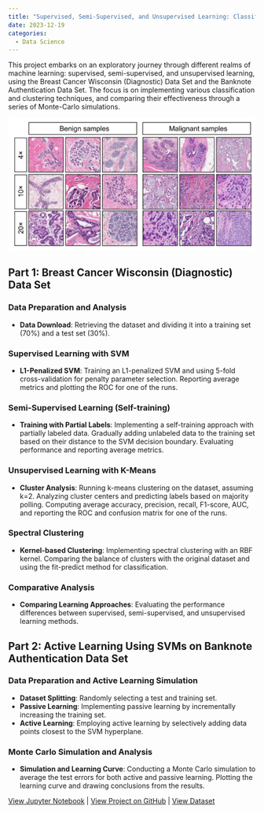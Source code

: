 ```yaml
---
title: "Supervised, Semi-Supervised, and Unsupervised Learning: Classification on Breast Cancer data"
date: 2023-12-19
categories:
  - Data Science
---
```


This project embarks on an exploratory journey through different realms of machine learning: supervised, semi-supervised, and unsupervised learning, using the Breast Cancer Wisconsin (Diagnostic) Data Set and the Banknote Authentication Data Set. The focus is on implementing various classification and clustering techniques, and comparing their effectiveness through a series of Monte-Carlo simulations.

![Alt text for image](/assets/images/breast-cancer.png)

<!--more-->

## Part 1: Breast Cancer Wisconsin (Diagnostic) Data Set
### Data Preparation and Analysis
- **Data Download**: Retrieving the dataset and dividing it into a training set (70%) and a test set (30%).

### Supervised Learning with SVM
- **L1-Penalized SVM**: Training an L1-penalized SVM and using 5-fold cross-validation for penalty parameter selection. Reporting average metrics and plotting the ROC for one of the runs.

### Semi-Supervised Learning (Self-training)
- **Training with Partial Labels**: Implementing a self-training approach with partially labeled data. Gradually adding unlabeled data to the training set based on their distance to the SVM decision boundary. Evaluating performance and reporting average metrics.

### Unsupervised Learning with K-Means
- **Cluster Analysis**: Running k-means clustering on the dataset, assuming k=2. Analyzing cluster centers and predicting labels based on majority polling. Computing average accuracy, precision, recall, F1-score, AUC, and reporting the ROC and confusion matrix for one of the runs.

### Spectral Clustering
- **Kernel-based Clustering**: Implementing spectral clustering with an RBF kernel. Comparing the balance of clusters with the original dataset and using the fit-predict method for classification.

### Comparative Analysis
- **Comparing Learning Approaches**: Evaluating the performance differences between supervised, semi-supervised, and unsupervised learning methods.

## Part 2: Active Learning Using SVMs on Banknote Authentication Data Set
### Data Preparation and Active Learning Simulation
- **Dataset Splitting**: Randomly selecting a test and training set.
- **Passive Learning**: Implementing passive learning by incrementally increasing the training set.
- **Active Learning**: Employing active learning by selectively adding data points closest to the SVM hyperplane.

### Monte Carlo Simulation and Analysis
- **Simulation and Learning Curve**: Conducting a Monte Carlo simulation to average the test errors for both active and passive learning. Plotting the learning curve and drawing conclusions from the results.

[View Jupyter Notebook](https://nbviewer.org/github/Payapulli/Payapulli.github.io/blob/main/jupyter-notebooks/breast-cancer-SVM-KMeans.ipynb) | 
[View Project on GitHub](https://github.com/DSCI-552/homework-8-Payapulli) |
[View Dataset](https://archive.ics.uci.edu/ml/datasets/Breast+Cancer+Wisconsin+%28Diagnostic%29)